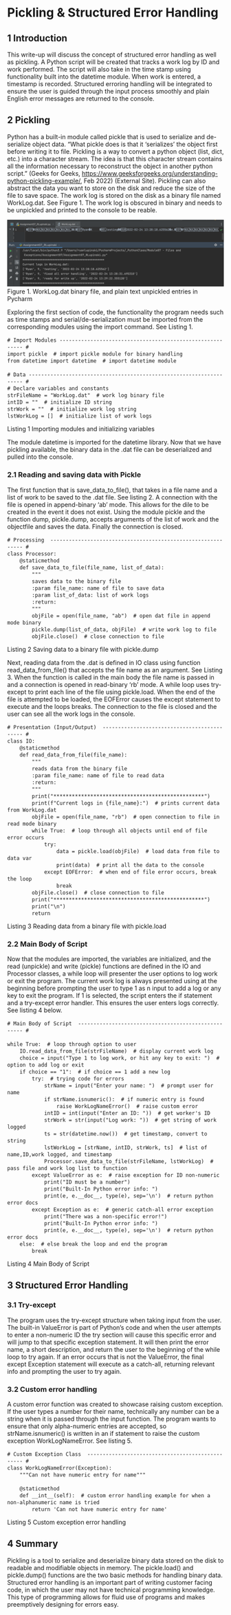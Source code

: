# Pickling & Structured Error Handling

## 1	Introduction
This write-up will discuss the concept of structured error handling as well as pickling. A Python script will be created that tracks a work log by ID and work performed. The script will also take in the time stamp using functionality built into the datetime module. When work is entered, a timestamp is recorded. Structured erroring handling will be integrated to ensure the user is guided through the input process smoothly and plain English error messages are returned to the console.

## 2	Pickling
Python has a built-in module called pickle that is used to serialize and de-serialize object data. “What pickle does is that it ‘serializes’ the object first before writing it to file. Pickling is a way to convert a python object (list, dict, etc.) into a character stream. The idea is that this character stream contains all the information necessary to reconstruct the object in another python script.” (Geeks for Geeks, https://www.geeksforgeeks.org/understanding-python-pickling-example/, Feb 2022) (External Site). Pickling can also abstract the data you want to store on the disk and reduce the size of the file to save space. The work log is stored on the disk as a binary file named WorkLog.dat. See Figure 1. The work log is obscured in binary and needs to be unpickled and printed to the console to be reable.

![Figure 1](https://github.com/ryanlupinski/IntroToProg-Python-Mod07/blob/main/doc/Screen%20Shot%202022-02-25%20at%208.21.21%20AM.png?raw=true)
Figure 1. WorkLog.dat binary file, and plain text unpickled entries in Pycharm

Exploring the first section of code, the functionality the program needs such as time stamps and serial/de-serialization must be imported from the corresponding modules using the import command. See Listing 1.
```
# Import Modules ---------------------------------------------------------- #
import pickle  # import pickle module for binary handling
from datetime import datetime  # import datetime module

# Data -------------------------------------------------------------------- #
# Declare variables and constants
strFileName = "WorkLog.dat"  # work log binary file
intID = ""  # initialize ID string
strWork = ""  # initialize work log string
lstWorkLog = []  # initialize list of work logs
```
Listing 1 Importing modules and initializing variables

The module datetime is imported for the datetime library. Now that we have pickling available, the binary data in the .dat file can be deserialized and pulled into the console. 

### 2.1	Reading and saving data with Pickle
The first function that is save_data_to_file(), that takes in a file name and a list of work to be saved to the .dat file. See listing 2. A connection with the file is opened in append-binary ‘ab’ mode. This allows for the dile to be created in the event it does not exist. Using the module pickle and the function dump, pickle.dump, accepts arguments of the list of work and the objectfile and saves the data. Finally the connection is closed.
```
# Processing  ------------------------------------------------------------- #
class Processor:
    @staticmethod
    def save_data_to_file(file_name, list_of_data):
        """
        saves data to the binary file
        :param file_name: name of file to save data
        :param list_of_data: list of work logs
        :return:
        """
        objFile = open(file_name, "ab")  # open dat file in append mode binary
        pickle.dump(list_of_data, objFile)  # write work log to file
        objFile.close()  # close connection to file
```
Listing 2 Saving data to a binary file with pickle.dump

Next, reading data from the .dat is defined in IO class using function read_data_from_file() that accepts the file name as an argument. See Listing 3. When the function is called in the main body the file name is passed in and a connection is opened in read-binary ‘rb’ mode. A while loop uses try-except to print each line of the file using pickle.load. When the end of the file is attempted to be loaded, the EOFError causes the except statement to execute and the loops breaks. The connection to the file is closed and the user can see all the work logs in the console.
```
# Presentation (Input/Output)  -------------------------------------------- #
class IO:
    @staticmethod
    def read_data_from_file(file_name):
        """
        reads data from the binary file
        :param file_name: name of file to read data
        :return:
        """
        print("*************************************************")
        print(f"Current logs in {file_name}:")  # prints current data from WorkLog.dat
        objFile = open(file_name, "rb")  # open connection to file in read mode binary
        while True:  # loop through all objects until end of file error occurs
            try:
                data = pickle.load(objFile)  # load data from file to data var
                print(data)  # print all the data to the console
            except EOFError:  # when end of file error occurs, break the loop
                break
        objFile.close()  # close connection to file
        print("*************************************************")
        print("\n")
        return
```        
Listing 3 Reading data from a binary file with pickle.load

### 2.2	Main Body of Script
Now that the modules are imported, the variables are initialized, and the read (unpickle) and write (pickle) functions are defined in the IO and Processor classes, a while loop will presenter the user options to log work or exit the program. The current work log is always presented using at the beginning before prompting the user to type 1 as n input to add a log or any key to exit the program. If 1 is selected, the script enters the if statement and a try-except error handler. This ensures the user enters logs correctly. See listing 4 below.
```
# Main Body of Script  ---------------------------------------------------- #

while True:  # loop through option to user
    IO.read_data_from_file(strFileName)  # display current work log
    choice = input("Type 1 to log work, or hit any key to exit: ")  # option to add log or exit
    if choice == "1":  # if choice == 1 add a new log
        try:  # trying code for errors
            strName = input("Enter your name: ")  # prompt user for name
            if strName.isnumeric():  # if numeric entry is found
                raise WorkLogNameError()  # raise custom error
            intID = int(input("Enter an ID: "))  # get worker's ID
            strWork = str(input("Log work: "))  # get string of work logged
            ts = str(datetime.now())  # get timestamp, convert to string
            lstWorkLog = [strName, intID, strWork, ts]  # list of name,ID,work logged, and timestamp
            Processor.save_data_to_file(strFileName, lstWorkLog)  # pass file and work log list to function
        except ValueError as e:  # raise exception for ID non-numeric
            print("ID must be a number")
            print("Built-In Python error info: ")
            print(e, e.__doc__, type(e), sep='\n')  # return python error docs
        except Exception as e:  # generic catch-all error exception
            print("There was a non-specific error!")
            print("Built-In Python error info: ")
            print(e, e.__doc__, type(e), sep='\n')  # return python error docs
    else:  # else break the loop and end the program
        break
```        
Listing 4 Main Body of Script
## 3	Structured Error Handling
### 3.1	Try-except
The program uses the try-except structure when taking input from the user. The built-in ValueError is part of Python’s code and when the user attempts to enter a non-numeric ID the try section will cause this specific error and will jump to that specific exception statement. It will then print the error name, a short description, and return the user to the beginning of the while loop to try again. If an error occurs that is not the ValueError, the final except Exception statement will execute as a catch-all, returning relevant info and prompting the user to try again.
### 3.2	Custom error handling
A custom error function was created to showcase raising custom exception. If the user types a number for their name, technically any number can be a string when it is passed through the input function. The program wants to ensure that only alpha-numeric entries are accepted, so strName.isnumeric() is written in an if statement to raise the custom exception WorkLogNameError. See listing 5. 
```
# Custom Exception Class  ------------------------------------------------- #
class WorkLogNameError(Exception):
    """Can not have numeric entry for name"""

    @staticmethod
    def __int__(self):  # custom error handling example for when a non-alphanumeric name is tried
        return 'Can not have numeric entry for name'
```
Listing 5 Custom exception error handling

## 4	Summary
Pickling is a tool to serialize and deserialize binary data stored on the disk to readable and modifiable objects in memory. The pickle.load() and pickle.dump() functions are the two basic methods for handling binary data. Structured error handling is an important part of writing customer facing code, in which the user may not have technical programming knowledge. This type of programming allows for fluid use of programs and makes preemptively designing for errors easy.
